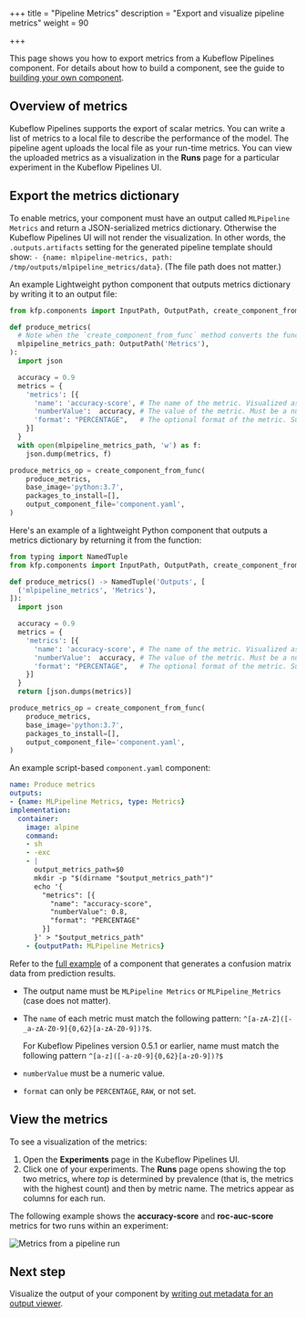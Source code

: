 +++
title = "Pipeline Metrics"
description = "Export and visualize pipeline metrics"
weight = 90
                    
+++

This page shows you how to export metrics from a Kubeflow Pipelines component. 
For details about how to build a component, see the guide to 
[building your own component](/docs/components/pipelines/sdk/component-development/).
 
## Overview of metrics

Kubeflow Pipelines supports the export of scalar metrics. You can write a list
of metrics to a local file to describe the performance of the model. The
pipeline agent uploads the local file as your run-time metrics. You can view the
uploaded metrics as a visualization in the **Runs** page for a particular
experiment in the Kubeflow Pipelines UI.
 
## Export the metrics dictionary


To enable metrics, your component must have an output called `MLPipeline Metrics` and return a JSON-serialized metrics dictionary.
Otherwise the Kubeflow Pipelines UI will
not render the visualization. In other words, the `.outputs.artifacts` setting
for the generated pipeline template should show:
`- {name: mlpipeline-metrics, path: /tmp/outputs/mlpipeline_metrics/data}`.
(The file path does not matter.)

An example Lightweight python component that outputs metrics dictionary by writing it to an output file:

```Python
from kfp.components import InputPath, OutputPath, create_component_from_func

def produce_metrics(
  # Note when the `create_component_from_func` method converts the function to a component, the function parameter "mlpipeline_metrics_path" becomes an output with name "mlpipeline_metrics" which is the correct name for metrics output.
  mlpipeline_metrics_path: OutputPath('Metrics'),
):
  import json

  accuracy = 0.9
  metrics = {
    'metrics': [{
      'name': 'accuracy-score', # The name of the metric. Visualized as the column name in the runs table.
      'numberValue':  accuracy, # The value of the metric. Must be a numeric value.
      'format': "PERCENTAGE",   # The optional format of the metric. Supported values are "RAW" (displayed in raw format) and "PERCENTAGE" (displayed in percentage format).
    }]
  }
  with open(mlpipeline_metrics_path, 'w') as f:
    json.dump(metrics, f)

produce_metrics_op = create_component_from_func(
    produce_metrics,
    base_image='python:3.7',
    packages_to_install=[],
    output_component_file='component.yaml',
)
```

Here's an example of a lightweight Python component that outputs a metrics dictionary by returning it from the function:

```Python
from typing import NamedTuple
from kfp.components import InputPath, OutputPath, create_component_from_func

def produce_metrics() -> NamedTuple('Outputs', [
  ('mlpipeline_metrics', 'Metrics'),
]):
  import json

  accuracy = 0.9
  metrics = {
    'metrics': [{
      'name': 'accuracy-score', # The name of the metric. Visualized as the column name in the runs table.
      'numberValue':  accuracy, # The value of the metric. Must be a numeric value.
      'format': "PERCENTAGE",   # The optional format of the metric. Supported values are "RAW" (displayed in raw format) and "PERCENTAGE" (displayed in percentage format).
    }]
  }
  return [json.dumps(metrics)]

produce_metrics_op = create_component_from_func(
    produce_metrics,
    base_image='python:3.7',
    packages_to_install=[],
    output_component_file='component.yaml',
)
```

An example script-based `component.yaml` component:

```yaml
name: Produce metrics
outputs:
- {name: MLPipeline Metrics, type: Metrics}
implementation:
  container:
    image: alpine
    command:
    - sh
    - -exc
    - |
      output_metrics_path=$0
      mkdir -p "$(dirname "$output_metrics_path")"
      echo '{
        "metrics": [{
          "name": "accuracy-score",
          "numberValue": 0.8,
          "format": "PERCENTAGE"
        }]
      }' > "$output_metrics_path"
    - {outputPath: MLPipeline Metrics}
```

Refer to the [full example](https://github.com/kubeflow/pipelines/blob/18e1db1013337d1e7fdc8aa2f9b04c0b73f4726b/components/local/confusion_matrix/src/confusion_matrix.py) of a component that generates a confusion matrix data from prediction results.

* The output name must be `MLPipeline Metrics` or `MLPipeline_Metrics` (case does not matter).
* The `name` of each metric must match the following pattern: `^[a-zA-Z]([-_a-zA-Z0-9]{0,62}[a-zA-Z0-9])?$`.

    For Kubeflow Pipelines version 0.5.1 or earlier, name must match the following pattern `^[a-z]([-a-z0-9]{0,62}[a-z0-9])?$`
* `numberValue` must be a numeric value.
* `format` can only be `PERCENTAGE`, `RAW`, or not set.

## View the metrics

To see a visualization of the metrics:

1. Open the **Experiments** page in the Kubeflow Pipelines UI.
1. Click one of your experiments. The **Runs** page opens showing the top two 
  metrics, where *top* is determined by prevalence (that is, the metrics with 
  the highest count) and then by metric name. 
  The metrics appear as columns for each run.
  
The following example shows the **accuracy-score** and 
**roc-auc-score** metrics for two runs within an experiment:

<img src="/docs/images/taxi-tip-run-scores.png" 
  alt="Metrics from a pipeline run"
  class="mt-3 mb-3 border border-info rounded">

## Next step

Visualize the output of your component by [writing out metadata for an output 
viewer](/docs/components/pipelines/metrics/output-viewer/).
